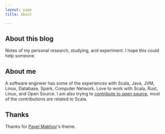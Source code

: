 ```yaml
---
layout: page 
title: About

---
```


## About this blog

Notes of my personal research, studying, and experiment. I hope this could help someone.

## About me

A software engineer has some of the experiences with Scala, Java, JVM, Linux, Database, Spark, Computer Network. Love to work with Scala, Rust, Linux, and Open Source. I am also trying to [contribute to open source](https://github.com/search?q=author:jiminhsieh+is:merged&s=updated&type=Issues&s=created&o=desc), most of the contributions are related to Scala.

## Thanks

Thanks for [Pavel Makhov](http://pavelmakhov.com/)'s theme.
